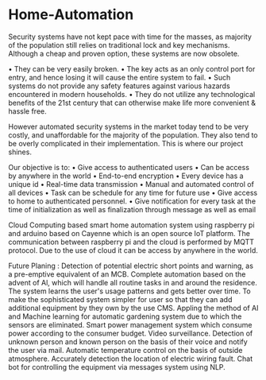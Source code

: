 # Home-Automation
Security systems have not kept pace with time for the masses, as majority of the population still relies on traditional lock and key mechanisms. Although a cheap and proven option, these systems are now obsolete.

•	They can be very easily broken.
•	The key acts as an only control port for entry, and hence losing it will cause the entire system to fail.
•	Such systems do not provide any safety features against various hazards encountered in modern households.
•	They do not utilize any technological benefits of the 21st century that can otherwise make life more convenient & hassle free.

However automated security systems in the market today tend to be very costly, and unaffordable for the majority of the population. They also tend to be overly complicated in their implementation. This is where our project shines.

Our objective is to:
•	Give access to authenticated users
•	Can be access by anywhere in the world
•	End-to-end encryption
•	Every device has a unique id
•	Real-time data transmission
•	Manual and automated control of all devices
•	Task can be schedule for any time for future use
•	Give access to home to authenticated personnel.
•	Give notification for every task at the time of initialization as well as finalization through message as well as email


Cloud Computing based smart home automation system using raspberry pi and arduino based on Cayenne which is an open source IoT platform.
The communication between raspberry pi and the cloud is performed by MQTT protocol.
Due to the use of cloud it can be access by anywhere in the world.

Future Planing :
Detection of potential electric short points and warning, as a pre-emptive equivalent of an MCB.
Complete automation based on the advent of Al, which will handle all routine tasks in and around the residence. The system learns the user's usage patterns and gets better over time.
To make the sophisticated system simpler for user so that they can add additional equipment by they own by the use CMS.
Appling the method of AI and Machine learning for automatic gardening system due to which the sensors are eliminated.
Smart power management system which consume power according to the consumer budget.
Video surveillance.
Detection of unknown person and known person on the basis of their voice and notify the user via mail.
Automatic temperature control on the basis of outside atmosphere.
Accurately detection the location of electric wiring fault.
Chat bot for controlling the equipment via messages system using NLP.

